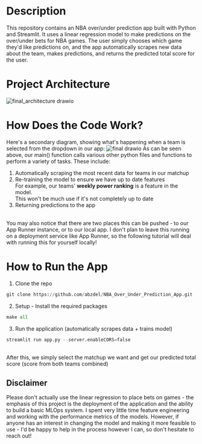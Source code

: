 # Description
This repository contains an NBA over/under prediction app built with Python and Streamlit. It uses a linear regression model to make predictions on the over/under bets for NBA games. The user simply chooses which game they'd like predictions on, and the app automatically scrapes new data about the team, makes predictions, and returns the predicted total score for the user.

# Project Architecture
![final_architecture drawio](https://user-images.githubusercontent.com/55398496/207455461-2d64f5c7-2436-4a6c-89cc-37d364f36e86.png)


# How Does the Code Work?
Here's a secondary diagram, showing what's happening when a team is selected from the dropdown in our app:
![final drawio](https://user-images.githubusercontent.com/55398496/207451362-ac3ff7f5-c3d0-4f62-af8a-701c89a75358.png)
As can be seen above, our main() function calls various other python files and functions to perform a variety of tasks. These include:
1) Automatically scraping the most recent data for teams in our matchup
2) Re-training the model to ensure we have up to date features<br>
  For example, our teams' **weekly power ranking** is a feature in the model.<br>
  This won't be much use if it's not completely up to date
3) Returning predictions to the app
<br>
You may also notice that there are two places this can be pushed - to our App Runner instance, or to our local app. I don't plan to leave this running on a deployment service like App Runner, so the following tutorial will deal with running this for yourself locally!

# How to Run the App

1) Clone the repo
```python
git clone https://github.com/abzdel/NBA_Over_Under_Prediction_App.git
```
2) Setup - Install the required packages
```python
make all
```
3) Run the application (automatically scrapes data + trains model)
```python
streamlit run app.py --server.enableCORS=false
```
<br>
After this, we simply select the matchup we want and get our predicted total score (score from both teams combined)

## Disclaimer
Please don't actually use the linear regression to place bets on games - the emphasis of this project is the deployment of the application and the ability to build a basic MLOps system. I spent very little time feature engineering and working with the performance metrics of the models. However, if anyone has an interest in changing the model and making it more feasible to use - I'd be happy to help in the process however I can, so don't hesitate to reach out!
